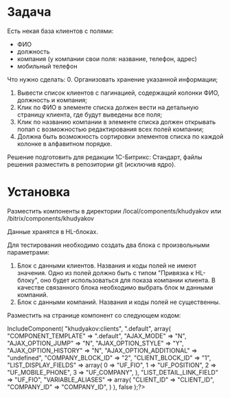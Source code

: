 # Задача
Есть некая база клиентов с полями: 
- ФИО
- должность
- компания (у компании свои поля: название, телефон, адрес)
- мобильный телефон

Что нужно сделать: 
0. Организовать хранение указанной информации;
1. Вывести список клиентов с пагинацией, содержащий колонки ФИО, должность и компания;
2. Клик по ФИО в элементе списка должен вести на детальную страницу клиента, где будут выведены все поля;
3. Клик по названию компании в элементе списка должен открывать попап с возможностью редактирования всех полей компании;
4. Должна быть возможность сортировки элементов списка по каждой колонке в алфавитном порядке.

Решение подготовить для редакции 1С-Битрикс: Стандарт, файлы решения разместить в репозитории git (исключив ядро).

# Установка

Разместить компоненты в директории /local/components/khudyakov или /bitrix/components/khudyakov

Данные хранятся в HL-блоках.

Для тестирования необходимо создать два блока с произвольными параметрами:

1. Блок с данными клиентов. Названия и коды полей не имеют значения. Одно из полей должно быть с типом "Привязка к HL-блоку", оно будет использоваться для показа компании клиента. В качестве связанного блока необходимо выбрать блок м данными компаний.
2. Блок с данными компаний. Названия и коды полей не существенны. 

Разместить на странице компонент со следующем кодом:

<?$APPLICATION->IncludeComponent(
	"khudyakov:clients", 
	".default", 
	array(
		"COMPONENT_TEMPLATE" => ".default",
		"AJAX_MODE" => "N",
		"AJAX_OPTION_JUMP" => "N",
		"AJAX_OPTION_STYLE" => "Y",
		"AJAX_OPTION_HISTORY" => "N",
		"AJAX_OPTION_ADDITIONAL" => "undefined",
		"COMPANY_BLOCK_ID" => "2",
		"CLIENT_BLOCK_ID" => "1",
		"LIST_DISPLAY_FIELDS" => array(
			0 => "UF_FIO",
			1 => "UF_POSITION",
			2 => "UF_MOBILE_PHONE",
			3 => "UF_COMPANY",
		),
		"LIST_DETAIL_LINK_FIELD" => "UF_FIO",
		"VARIABLE_ALIASES" => array(
			"CLIENT_ID" => "CLIENT_ID",
			"COMPANY_ID" => "COMPANY_ID",
		)
	),
	false
);?>
